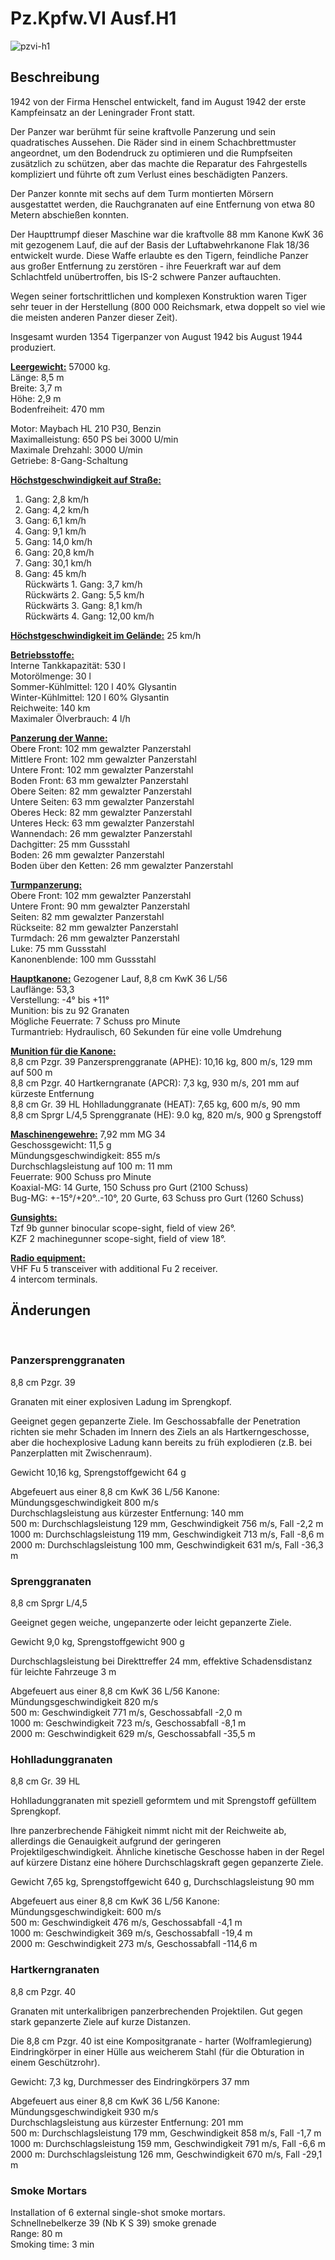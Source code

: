 # Pz.Kpfw.VI Ausf.H1  
  
![pzvi-h1](../images/pzvi-h1.png)  
  
## Beschreibung  
  
1942 von der Firma Henschel entwickelt, fand im August 1942 der erste Kampfeinsatz an der Leningrader Front statt.  
  
Der Panzer war berühmt für seine kraftvolle Panzerung und sein quadratisches Aussehen. Die Räder sind in einem Schachbrettmuster angeordnet, um den Bodendruck zu optimieren und die Rumpfseiten zusätzlich zu schützen, aber das machte die Reparatur des Fahrgestells kompliziert und führte oft zum Verlust eines beschädigten Panzers.  
  
Der Panzer konnte mit sechs auf dem Turm montierten Mörsern ausgestattet werden, die Rauchgranaten auf eine Entfernung von etwa 80 Metern abschießen konnten.  
  
Der Haupttrumpf dieser Maschine war die kraftvolle 88 mm Kanone KwK 36 mit gezogenem Lauf, die auf der Basis der Luftabwehrkanone Flak 18/36 entwickelt wurde. Diese Waffe erlaubte es den Tigern, feindliche Panzer aus großer Entfernung zu zerstören - ihre Feuerkraft war auf dem Schlachtfeld unübertroffen, bis IS-2 schwere Panzer auftauchten.  
  
Wegen seiner fortschrittlichen und komplexen Konstruktion waren Tiger sehr teuer in der Herstellung (800 000 Reichsmark, etwa doppelt so viel wie die meisten anderen Panzer dieser Zeit).  
  
Insgesamt wurden 1354 Tigerpanzer von August 1942 bis August 1944 produziert.  
  
<b><u>Leergewicht:</u></b> 57000 kg.  
Länge: 8,5 m  
Breite: 3,7 m  
Höhe: 2,9 m  
Bodenfreiheit: 470 mm  
  
Motor: Maybach HL 210 P30, Benzin  
Maximalleistung: 650 PS bei 3000 U/min  
Maximale Drehzahl: 3000 U/min  
Getriebe: 8-Gang-Schaltung  
  
<b><u>Höchstgeschwindigkeit auf Straße:</u></b>  
1. Gang: 2,8 km/h  
2. Gang: 4,2 km/h  
3. Gang: 6,1 km/h  
4. Gang: 9,1 km/h  
5. Gang: 14,0 km/h  
6. Gang: 20,8 km/h  
7. Gang: 30,1 km/h  
8. Gang: 45 km/h  
Rückwärts 1. Gang: 3,7 km/h  
Rückwärts 2. Gang: 5,5 km/h  
Rückwärts 3. Gang: 8,1 km/h  
Rückwärts 4. Gang: 12,00 km/h  
  
<b><u>Höchstgeschwindigkeit im Gelände:</u></b> 25 km/h  
  
<b><u>Betriebsstoffe:</u></b>  
Interne Tankkapazität: 530 l  
Motorölmenge: 30 l  
Sommer-Kühlmittel: 120 l 40% Glysantin  
Winter-Kühlmittel: 120 l 60% Glysantin  
Reichweite: 140 km  
Maximaler Ölverbrauch: 4 l/h  
  
<b><u>Panzerung der Wanne:</u></b>  
Obere Front: 102 mm gewalzter Panzerstahl  
Mittlere Front: 102 mm gewalzter Panzerstahl  
Untere Front: 102 mm gewalzter Panzerstahl  
Boden Front: 63 mm gewalzter Panzerstahl  
Obere Seiten: 82 mm gewalzter Panzerstahl  
Untere Seiten: 63 mm gewalzter Panzerstahl  
Oberes Heck: 82 mm gewalzter Panzerstahl  
Unteres Heck: 63 mm gewalzter Panzerstahl  
Wannendach: 26 mm gewalzter Panzerstahl  
Dachgitter: 25 mm Gussstahl  
Boden: 26 mm gewalzter Panzerstahl  
Boden über den Ketten: 26 mm gewalzter Panzerstahl  
  
<b><u>Turmpanzerung:</u></b>  
Obere Front: 102 mm gewalzter Panzerstahl  
Untere Front: 90 mm gewalzter Panzerstahl  
Seiten: 82 mm gewalzter Panzerstahl  
Rückseite: 82 mm gewalzter Panzerstahl  
Turmdach: 26 mm gewalzter Panzerstahl  
Luke: 75 mm Gussstahl  
Kanonenblende: 100 mm Gussstahl  
  
<b><u>Hauptkanone:</u></b> Gezogener Lauf, 8,8 cm KwK 36 L/56  
Lauflänge: 53,3  
Verstellung: -4° bis +11°  
Munition: bis zu 92 Granaten  
Mögliche Feuerrate: 7 Schuss pro Minute  
Turmantrieb: Hydraulisch, 60 Sekunden für eine volle Umdrehung  
  
<b><u>Munition für die Kanone:</u></b>  
8,8 cm Pzgr. 39 Panzersprenggranate (APHE): 10,16 kg, 800 m/s, 129 mm auf 500 m  
8,8 cm Pzgr. 40 Hartkerngranate (APCR): 7,3 kg, 930 m/s, 201 mm auf kürzeste Entfernung  
8,8 cm Gr. 39 HL Hohlladunggranate (HEAT): 7,65 kg, 600 m/s, 90 mm  
8,8 cm Sprgr L/4,5 Sprenggranate (HE): 9.0 kg, 820 m/s, 900 g Sprengstoff  
  
<b><u>Maschinengewehre:</u></b> 7,92 mm MG 34  
Geschossgewicht: 11,5 g  
Mündungsgeschwindigkeit: 855 m/s  
Durchschlagsleistung auf 100 m: 11 mm  
Feuerrate: 900 Schuss pro Minute  
Koaxial-MG: 14 Gurte, 150 Schuss pro Gurt (2100 Schuss)  
Bug-MG: +-15°/+20°..-10°, 20 Gurte, 63 Schuss pro Gurt (1260 Schuss)  
  
<b><u>Gunsights:</u></b>  
Tzf 9b gunner binocular scope-sight, field of view 26°.  
KZF 2 machinegunner scope-sight, field of view 18°.  
  
<b><u>Radio equipment:</u></b>  
VHF Fu 5 transceiver with additional Fu 2 receiver.  
4 intercom terminals.  
  
  
## Änderungen  
  ﻿
  
### Panzersprenggranaten  
  
8,8 cm Pzgr. 39  
  
Granaten mit einer explosiven Ladung im Sprengkopf.  
  
Geeignet gegen gepanzerte Ziele. Im Geschossabfalle der Penetration richten sie mehr Schaden im Innern des Ziels an als Hartkerngeschosse, aber die hochexplosive Ladung kann bereits zu früh explodieren (z.B. bei Panzerplatten mit Zwischenraum).  
  
Gewicht 10,16 kg, Sprengstoffgewicht 64 g  
  
Abgefeuert aus einer 8,8 cm KwK 36 L/56 Kanone:  
Mündungsgeschwindigkeit 800 m/s  
Durchschlagsleistung aus kürzester Entfernung: 140 mm  
500 m: Durchschlagsleistung 129 mm, Geschwindigkeit 756 m/s, Fall -2,2 m  
1000 m: Durchschlagsleistung 119 mm, Geschwindigkeit 713 m/s, Fall -8,6 m  
2000 m: Durchschlagsleistung 100 mm, Geschwindigkeit 631 m/s, Fall -36,3 m  ﻿
  
### Sprenggranaten  
  
8,8 cm Sprgr L/4,5  
  
Geeignet gegen weiche, ungepanzerte oder leicht gepanzerte Ziele.  
  
Gewicht 9,0 kg, Sprengstoffgewicht 900 g  
  
Durchschlagsleistung bei Direkttreffer 24 mm, effektive Schadensdistanz für leichte Fahrzeuge 3 m  
  
Abgefeuert aus einer 8,8 cm KwK 36 L/56 Kanone:  
Mündungsgeschwindigkeit 820 m/s  
500 m: Geschwindigkeit 771 m/s, Geschossabfall -2,0 m  
1000 m: Geschwindigkeit 723 m/s, Geschossabfall -8,1 m  
2000 m: Geschwindigkeit 629 m/s, Geschossabfall -35,5 m  ﻿
  
### Hohlladunggranaten  
  
8,8 cm Gr. 39 HL  
  
Hohlladunggranaten mit speziell geformtem und mit Sprengstoff gefülltem Sprengkopf.  
  
Ihre panzerbrechende Fähigkeit nimmt nicht mit der Reichweite ab, allerdings die Genauigkeit aufgrund der geringeren Projektilgeschwindigkeit. Ähnliche kinetische Geschosse haben in der Regel auf kürzere Distanz eine höhere Durchschlagskraft gegen gepanzerte Ziele.  
  
Gewicht 7,65 kg, Sprengstoffgewicht 640 g, Durchschlagsleistung 90 mm  
  
Abgefeuert aus einer 8,8 cm KwK 36 L/56 Kanone:  
Mündungsgeschwindigkeit: 600 m/s  
500 m: Geschwindigkeit 476 m/s, Geschossabfall -4,1 m  
1000 m: Geschwindigkeit 369 m/s, Geschossabfall -19,4 m  
2000 m: Geschwindigkeit 273 m/s, Geschossabfall -114,6 m  ﻿
  
### Hartkerngranaten  
  
8,8 cm Pzgr. 40  
  
Granaten mit unterkalibrigen panzerbrechenden Projektilen. Gut gegen stark gepanzerte Ziele auf kurze Distanzen.  
  
Die 8,8 cm Pzgr. 40 ist eine Kompositgranate - harter (Wolframlegierung) Eindringkörper in einer Hülle aus weicherem Stahl (für die Obturation in einem Geschützrohr).  
  
Gewicht: 7,3 kg, Durchmesser des Eindringkörpers 37 mm  
  
Abgefeuert aus einer 8,8 cm KwK 36 L/56 Kanone:  
Mündungsgeschwindigkeit 930 m/s  
Durchschlagsleistung aus kürzester Entfernung: 201 mm  
500 m: Durchschlagsleistung 179 mm, Geschwindigkeit 858 m/s, Fall -1,7 m  
1000 m: Durchschlagsleistung 159 mm, Geschwindigkeit 791 m/s, Fall -6,6 m  
2000 m: Durchschlagsleistung 126 mm, Geschwindigkeit 670 m/s, Fall -29,1 m  ﻿
  
### Smoke Mortars  
  
Installation of 6 external single-shot smoke mortars.  
Schnellnebelkerze 39 (Nb K S 39) smoke grenade  
Range: 80 m  
Smoking time: 3 min  